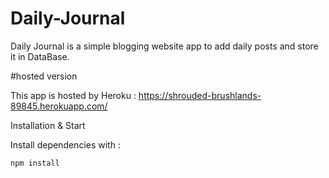 # Daily-Journal

Daily Journal is a simple blogging website app to add daily posts and store it in DataBase.


#hosted version

This app is hosted by Heroku :   https://shrouded-brushlands-89845.herokuapp.com/

Installation & Start


Install dependencies with :
```sh
npm install
```






